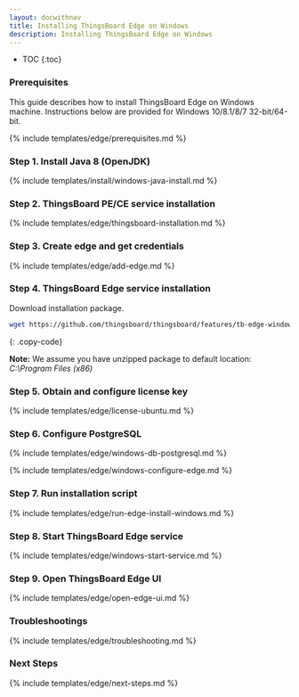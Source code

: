 ```yaml
---
layout: docwithnav
title: Installing ThingsBoard Edge on Windows
description: Installing ThingsBoard Edge on Windows
---
```


* TOC
{:toc}

### Prerequisites

This guide describes how to install ThingsBoard Edge on Windows machine.
Instructions below are provided for Windows 10/8.1/8/7 32-bit/64-bit.

{% include templates/edge/prerequisites.md %}

### Step 1. Install Java 8 (OpenJDK) 

{% include templates/install/windows-java-install.md %}

### Step 2. ThingsBoard PE/CE service installation 

{% include templates/edge/thingsboard-installation.md %}

### Step 3. Create edge and get credentials

{% include templates/edge/add-edge.md %}

### Step 4. ThingsBoard Edge service installation

Download installation package.

```bash
wget https://github.com/thingsboard/thingsboard/features/tb-edge-windows-1.0.0beta.zip
```
{: .copy-code}

**Note:** We assume you have unzipped package to default location: *C:\Program Files (x86)*

### Step 5. Obtain and configure license key

{% include templates/edge/license-ubuntu.md %}

### Step 6. Configure PostgreSQL

{% include templates/edge/windows-db-postgresql.md %}

{% include templates/edge/windows-configure-edge.md %}

### Step 7. Run installation script

{% include templates/edge/run-edge-install-windows.md %} 

### Step 8. Start ThingsBoard Edge service

{% include templates/edge/windows-start-service.md %}

### Step 9. Open ThingsBoard Edge UI

{% include templates/edge/open-edge-ui.md %} 

### Troubleshootings

{% include templates/edge/troubleshooting.md %} 

### Next Steps

{% include templates/edge/next-steps.md %} 
